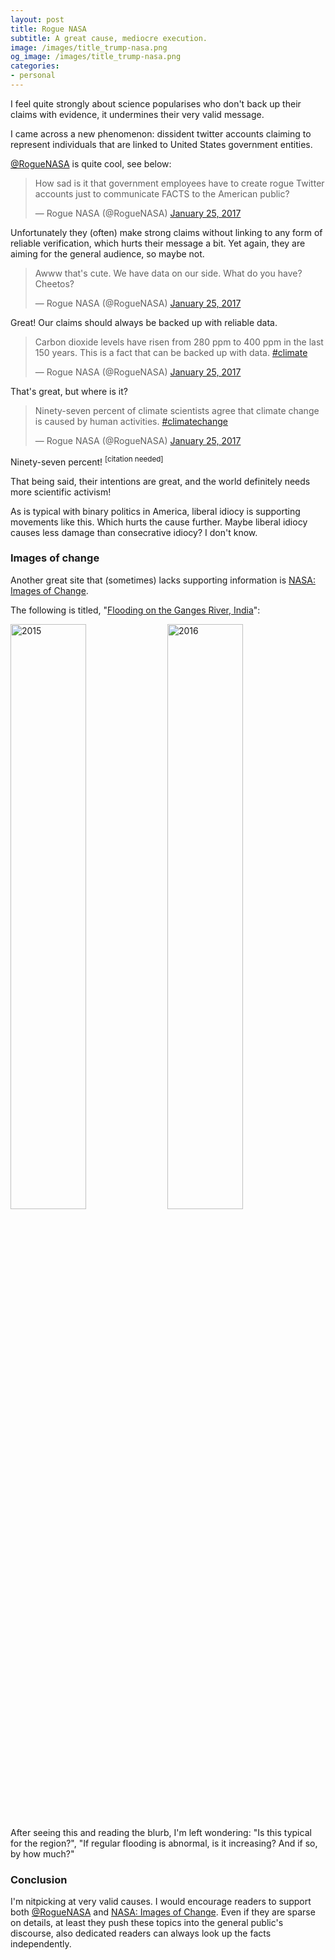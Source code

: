 ```yaml
---
layout: post
title: Rogue NASA
subtitle: A great cause, mediocre execution.
image: /images/title_trump-nasa.png
og_image: /images/title_trump-nasa.png
categories:
- personal
---
```


I feel quite strongly about science popularises who don't back up their claims with evidence, it undermines their very valid message.

I came across a new phenomenon: dissident twitter accounts claiming to represent individuals that are linked to United States government entities.

[@RogueNASA](https://twitter.com/RogueNASA) is quite cool, see below:

<script async src="//platform.twitter.com/widgets.js" charset="utf-8"></script>

<blockquote class="twitter-tweet" data-lang="en"><p lang="en" dir="ltr">How sad is it that government employees have to create rogue Twitter accounts just to communicate FACTS to the American public?</p>&mdash; Rogue NASA (@RogueNASA) <a href="https://twitter.com/RogueNASA/status/824325249693057027">January 25, 2017</a></blockquote>

Unfortunately they (often) make strong claims without linking to any form of reliable verification, which hurts their message a bit. Yet again, they are aiming for the general audience, so maybe not.

<blockquote class="twitter-tweet" data-lang="en"><p lang="en" dir="ltr">Awww that&#39;s cute. We have data on our side. What do you have? Cheetos?</p>&mdash; Rogue NASA (@RogueNASA) <a href="https://twitter.com/RogueNASA/status/824354140818182144">January 25, 2017</a></blockquote>

Great! Our claims should always be backed up with reliable data.

<blockquote class="twitter-tweet" data-lang="en"><p lang="en" dir="ltr">Carbon dioxide levels have risen from 280 ppm to 400 ppm in the last 150 years. This is a fact that can be backed up with data. <a href="https://twitter.com/hashtag/climate?src=hash">#climate</a></p>&mdash; Rogue NASA (@RogueNASA) <a href="https://twitter.com/RogueNASA/status/824322717830807552">January 25, 2017</a></blockquote>

That's great, but where is it?

<blockquote class="twitter-tweet" data-lang="en"><p lang="en" dir="ltr">Ninety-seven percent of climate scientists agree that climate change is caused by human activities. <a href="https://twitter.com/hashtag/climatechange?src=hash">#climatechange</a></p>&mdash; Rogue NASA (@RogueNASA) <a href="https://twitter.com/RogueNASA/status/824321888096833536">January 25, 2017</a></blockquote>

<p>Ninety-seven percent! <sup>[citation needed]</sup></p>

That being said, their intentions are great, and the world definitely needs more scientific activism!

As is typical with binary politics in America, liberal idiocy is supporting movements like this. Which hurts the cause further. Maybe liberal idiocy causes less damage than consecrative idiocy? I don't know.

### Images of change

Another great site that (sometimes) lacks supporting information is [NASA: Images of Change](http://climate.nasa.gov/images-of-change?id=589#589-flooding-on-the-ganges-river-india).

The following is titled, "[Flooding on the Ganges River, India](http://climate.nasa.gov/images-of-change?id=589#589-flooding-on-the-ganges-river-india)":

<div>
  <img width="49%" style="margin-right: auto" title="2015" src="{{ page.baseurl }}/images/ganges-before.jpg"/>
  <img width="49%" title="2016" src="{{ page.baseurl }}/images/ganges-after.jpg"/>
</div>

After seeing this and reading the blurb, I'm left wondering: "Is this typical for the region?", "If regular flooding is abnormal, is it increasing? And if so, by how much?"

### Conclusion

I'm nitpicking at very valid causes. I would encourage readers to support both [@RogueNASA](https://twitter.com/RogueNASA) and [NASA: Images of Change](http://climate.nasa.gov/images-of-change). Even if they are sparse on details, at least they push these topics into the general public's discourse, also dedicated readers can always look up the facts independently.
